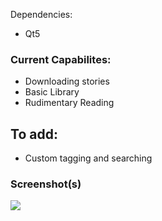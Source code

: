 Dependencies:
* Qt5

### Current Capabilites:
* Downloading stories
* Basic Library
* Rudimentary Reading

## To add:
* Custom tagging and searching


### Screenshot(s)
![](https://github.com/sanskarchand/for_want_of_a_nail/blob/master/screenshots/Screenshot_2020-06-24_03-24-33.png)

